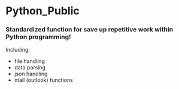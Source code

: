 <h1>Python_Public</h1>
<h3>Standardized function for save up repetitive work within Python programming!</h3>
<p>Including:</p>
<ul>
  <li>file handling</li>
  <li>data parsing</li>
  <li>json handling</li>
  <li>mail (outlook) functions</li>
</ul>

